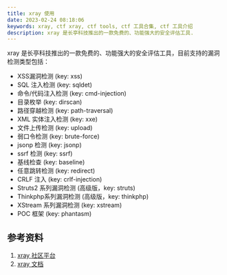 ```yaml
---
title: xray 使用
date: 2023-02-24 08:18:06
keywords: xray, ctf xray, ctf tools, ctf 工具合集, ctf 工具介绍
description: xray 是长亭科技推出的一款免费的、功能强大的安全评估工具.
---
```


xray 是长亭科技推出的一款免费的、功能强大的安全评估工具，目前支持的漏洞检测类型包括：

* XSS漏洞检测 (key: xss)
* SQL 注入检测 (key: sqldet)
* 命令/代码注入检测 (key: cmd-injection)
* 目录枚举 (key: dirscan)
* 路径穿越检测 (key: path-traversal)
* XML 实体注入检测 (key: xxe)
* 文件上传检测 (key: upload)
* 弱口令检测 (key: brute-force)
* jsonp 检测 (key: jsonp)
* ssrf 检测 (key: ssrf)
* 基线检查 (key: baseline)
* 任意跳转检测 (key: redirect)
* CRLF 注入 (key: crlf-injection)
* Struts2 系列漏洞检测 (高级版，key: struts)
* Thinkphp系列漏洞检测 (高级版，key: thinkphp)
* XStream 系列漏洞检测 (key: xstream)
* POC 框架 (key: phantasm)

## 参考资料

1. [xray 社区平台](https://xray.cool/)
1. [xray 文档](https://docs.xray.cool/#/README)
